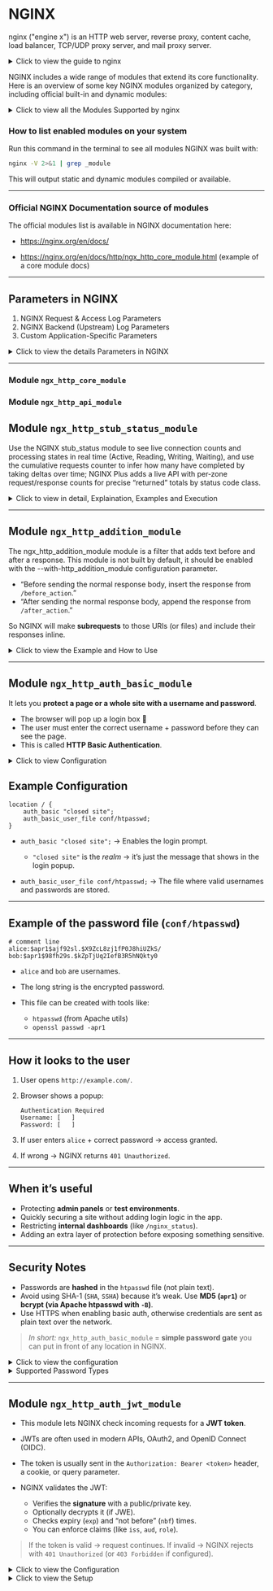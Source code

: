 # NGINX
nginx ("engine x") is an HTTP web server, reverse proxy, content cache, load balancer, TCP/UDP proxy server, and mail proxy server.

<details>
    <summary>Click to view the guide to nginx</summary>

# Beginner’s Guide to nginx

This guide provides a basic introduction to **nginx** and describes simple tasks that can be performed with it. It is assumed that nginx is already installed on the system. If it is not, see the [Installing nginx](https://nginx.org/en/docs/install.html) page.

This guide covers:

* Starting, stopping, and reloading nginx
* Understanding the configuration file’s structure
* Serving static content
* Configuring nginx as a proxy server
* Connecting nginx with a FastCGI application

---

## Master and Worker Processes

nginx has **one master process** and several **worker processes**.

* **Master process**:

  * Reads and evaluates configuration
  * Maintains worker processes

* **Worker processes**:

  * Handle actual request processing
  * Use an **event-based model** with OS-dependent mechanisms for efficiency

The number of worker processes is defined in the configuration file using the [`worker_processes`](https://nginx.org/en/docs/ngx_core_module.html#worker_processes) directive. This can either be a fixed number or automatically adjusted to the number of available CPU cores.

---

## Configuration File

The way nginx and its modules behave is determined by the **configuration file**.

* Default name: `nginx.conf`
* Common locations:

  * `/usr/local/nginx/conf`
  * `/etc/nginx`
  * `/usr/local/etc/nginx`

---

## Starting, Stopping, and Reloading Configuration

To start nginx, run the executable:

```bash
nginx
```

Once started, it can be controlled using the **-s** parameter:

```bash
nginx -s signal
```

### Supported signals:

* **stop** — fast shutdown
* **quit** — graceful shutdown
* **reload** — reload configuration
* **reopen** — reopen log files

For example, to gracefully stop nginx:

```bash
nginx -s quit
```

To reload configuration after changes:

```bash
nginx -s reload
```

### Sending signals using `kill`

You can also control nginx processes with standard Unix tools:

```bash
kill -s QUIT <master_process_id>
```

The **PID** of the master process is stored in:

* `/usr/local/nginx/logs/nginx.pid`
* `/var/run/nginx.pid`

To list running nginx processes:

```bash
ps -ax | grep nginx
```

For more, see [Controlling nginx](https://nginx.org/en/docs/control.html).

---

## Configuration File’s Structure

nginx consists of **modules** controlled by **directives**.

* **Simple directives**:

  * Name + parameters, end with `;`
* **Block directives**:

  * Same as simple directives, but with `{ ... }` containing additional instructions

Some block directives can contain other directives — these are called **contexts**. Examples:

* `events`
* `http`
* `server`
* `location`

Directives outside of any context belong to the **main context**.

* `events` and `http` → in main context
* `server` → in `http` context
* `location` → in `server` context

Anything after `#` is a **comment**.

---

## Serving Static Content

Serving static files (HTML, images, etc.) is a core function of nginx.

Example:

* `/data/www` → HTML files
* `/data/images` → image files

Create directories:

```bash
mkdir -p /data/www /data/images
echo "Hello from nginx" > /data/www/index.html
```

### Server configuration:

```nginx
server {
    location / {
        root /data/www;
    }

    location /images/ {
        root /data;
    }
}
```

* Requests starting with `/images/` → `/data/images`
* Other requests → `/data/www`

Example:

* `http://localhost/images/example.png` → `/data/images/example.png`
* `http://localhost/page.html` → `/data/www/page.html`

Apply changes:

```bash
nginx -s reload
```

Logs are in:

* `/usr/local/nginx/logs/access.log`
* `/usr/local/nginx/logs/error.log`
* or `/var/log/nginx`

---

## Setting Up a Simple Proxy Server

nginx can act as a **proxy server** — forwarding requests to other servers.

### Step 1: Define proxied server

```nginx
server {
    listen 8080;
    root /data/up1;

    location / {
    }
}
```

* Listens on port **8080**
* Serves files from `/data/up1`

### Step 2: Configure proxy server

```nginx
server {
    location / {
        proxy_pass http://localhost:8080;
    }

    location ~ \.(gif|jpg|png)$ {
        root /data/images;
    }
}
```

* Requests for `.gif`, `.jpg`, `.png` → served locally
* All other requests → forwarded to proxied server on `localhost:8080`

---

## Setting Up FastCGI Proxying

nginx can also pass requests to **FastCGI servers** (e.g., PHP).

### Example configuration:

```nginx
server {
    location / {
        fastcgi_pass  localhost:9000;
        fastcgi_param SCRIPT_FILENAME $document_root$fastcgi_script_name;
        fastcgi_param QUERY_STRING    $query_string;
    }

    location ~ \.(gif|jpg|png)$ {
        root /data/images;
    }
}
```

* Requests → FastCGI server on **localhost:9000**
* `SCRIPT_FILENAME` → determines script file
* `QUERY_STRING` → passes request parameters
* Static images (`gif/jpg/png`) → served locally

---
    
</details>

NGINX includes a wide range of modules that extend its core functionality. Here is an overview of some key NGINX modules organized by category, including official built-in and dynamic modules:

<details>
    <summary>Click to view all the Modules Supported by nginx</summary>

### Core NGINX HTTP Modules (examples)

| Module Name                   | Description                                      |
|------------------------------|------------------------------------------------|
| ngx_http_core_module         | Core HTTP module, essential for basic processing|
| ngx_http_log_module          | Handles logging of HTTP requests and responses  |
| ngx_http_stub_status_module  | Provides basic live status info for NGINX       |
| ngx_http_access_module       | Controls client access rules                      |
| ngx_http_auth_basic_module   | HTTP Basic Authentication support                |
| ngx_http_limit_conn_module   | Limits number of simultaneous connections        |
| ngx_http_limit_req_module    | Request rate limiting                             |
| ngx_http_rewrite_module      | Supports URL rewriting and redirects             |
| ngx_http_ssl_module          | SSL/TLS support for HTTP                          |
| ngx_http_gzip_module         | Gzip compression                                  |
| ngx_http_proxy_module        | Proxying HTTP requests to backend servers        |
| ngx_http_fastcgi_module      | FastCGI support for PHP and other apps           |
| ngx_http_geoip_module        | GeoIP-based IP location functions                 |
| ngx_http_headers_module      | Manipulates HTTP headers                          |

***

### Mail modules (SMTP, IMAP, POP3)

| Module Name                 | Description                                      |
|----------------------------|------------------------------------------------|
| ngx_mail_core_module       | Core mail streaming module                       |
| ngx_mail_ssl_module        | SSL/TLS support for mail protocols               |
| ngx_mail_auth_http_module  | HTTP-based mail authentication                    |
| ngx_mail_proxy_module      | Mail proxy functionality                          |

***

### Stream (TCP/UDP) Modules

| Module Name            | Description                                        |
|-----------------------|--------------------------------------------------|
| ngx_stream_core_module | Core stream module for TCP/UDP proxying           |
| ngx_stream_ssl_module  | SSL/TLS support in stream module                   |
| ngx_stream_limit_conn_module | Limits connections for stream                      |

***

### Popular Dynamic/Third-party Modules (examples)

| Module Name              | Description                                            |
|--------------------------|--------------------------------------------------------|
| ngx_http_lua_module      | Lua scripting inside NGINX                              |
| ngx_http_perl_module     | Perl scripting                                          |
| ngx_http_js_module       | JavaScript scripting (njs)                             |
| ngx_http_image_filter_module | Image processing                                        |
| ngx_http_geoip2_module   | IP Geolocation support using GeoIP2                    |
| ngx_http_brotli_filter_module | Brotli compression                                     |
| ngx_http_waf_module      | Web Application Firewall (security)                    |
| ngx_http_auth_jwt_module | JWT authentication                                     |
| ngx_http_vts_module      | Virtual host traffic status                             |
| ngx_http_redis_module    | Redis integration                                      |
| ngx_http_pagespeed_module| Google PageSpeed optimizations                          |

***

</details>

### How to list enabled modules on your system

Run this command in the terminal to see all modules NGINX was built with:

```bash
nginx -V 2>&1 | grep _module
```

This will output static and dynamic modules compiled or available.

***

### Official NGINX Documentation source of modules

The official modules list is available in NGINX documentation here:

- https://nginx.org/en/docs/

- https://nginx.org/en/docs/http/ngx_http_core_module.html (example of a core module docs)

***

## Parameters in NGINX
1. NGINX Request & Access Log Parameters
2. NGINX Backend (Upstream) Log Parameters
3. Custom Application-Specific Parameters

<details>
    <summary>Click to view the details Parameters in NGINX</summary>

### 1. **NGINX Request & Access Log Parameters**

These are **client-side and request-related values** directly handled by NGINX.
> What the client does + how NGINX sees it.

| Parameter                 | Explanation                                                            | Example Value                  |
| ------------------------- | ---------------------------------------------------------------------- | ------------------------------ |
| `$remote_addr`            | IP address of the client making the request                            | `192.168.1.1`                  |
| `$remote_user`            | Authenticated username if provided, else `-`                           | `john_doe` or `-`              |
| `$time_local`             | Local server time when request was received                            | `[12/Sep/2025:12:00:01 +0530]` |
| `$request`                | Full HTTP request line (method, URI, protocol)                         | `"GET /index.html HTTP/1.1"`   |
| `$request_method`         | HTTP method used                                                       | `GET`, `POST`                  |
| `$request_uri`            | Requested URI including query string                                   | `/api/v1/users?id=42`          |
| `$status`                 | HTTP response status code sent back to client                          | `200`, `404`                   |
| `$request_length`         | Size in bytes of the HTTP request from client                          | `564`                          |
| `$body_bytes_sent`        | Bytes sent in the response **body only** (not headers)                 | `1024`                         |
| `$bytes_sent`             | Total bytes sent (headers + body)                                      | `1120`                         |
| `$http_referer`           | Referrer URL showing where request came from                           | `"http://example.com/start"`   |
| `$http_user_agent`        | User agent string (browser, bot, CLI tool, etc.)                       | `"Mozilla/5.0..."`             |
| `$http_x_forwarded_for`   | Original client IP if behind a proxy/load balancer                     | `203.0.113.42`                 |
| `$server_name`            | Hostname of the NGINX server processing the request                    | `example.com`                  |
| `$scheme`                 | Protocol scheme used                                                   | `http` or `https`              |
| `$ssl_protocol`           | SSL/TLS version if HTTPS                                               | `TLSv1.3`                      |
| `$ssl_cipher`             | SSL cipher suite used for encryption                                   | `ECDHE-RSA-AES128-GCM-SHA256`  |
| `$request_time`           | Total time (seconds) NGINX took to process the request                 | `0.123`                        |
| `$request_id`             | Unique request identifier (helps with tracing requests across systems) | `abc123xyz`                    |
| `$sent_http_x_request_id` | Request ID passed back to client in `X-Request-Id` header              | `d4998d2e-...`                 |

---

## 2. **NGINX Backend (Upstream) Log Parameters**

> These capture how NGINX interacts with **backend servers** (API, app server, etc.).
> What happens when NGINX calls your backend

| Parameter                 | Explanation                                                         | Example Value         |
| ------------------------- | ------------------------------------------------------------------- | --------------------- |
| `$upstream_addr`          | Address of backend server handling request                          | `192.168.100.10:8000` |
| `$upstream_status`        | HTTP status returned by backend                                     | `200`, `502`          |
| `$upstream_response_time` | Time backend took to respond (seconds)                              | `0.053`               |
| `$upstream_connect_time`  | Time taken to open TCP connection to backend                        | `0.002`               |
| `$upstream_header_time`   | Time until first byte of headers received from backend              | `0.045`               |
| `$proxy_host`             | Hostname of the backend/proxy server                                | `api-backend1.local`  |
| `$proxy_port`             | Port used to connect to backend                                     | `8080`                |
| `$upstream_cache_status`  | Cache result when using NGINX cache (`HIT`, `MISS`, `BYPASS`, etc.) | `MISS`                |

---

### 3. **Custom Application-Specific Parameters**

These come from **headers set by your backend application** to measure internal timings (e.g., DB, analysis).
> What your backend reports back for deeper app insights.

| Parameter                      | Explanation                                             | Example Value |
| ------------------------------ | ------------------------------------------------------- | ------------- |
| `$upstream_http_db_read_time`  | Time backend spent **reading from DB**                  | `0.012`       |
| `$upstream_http_db_write_time` | Time backend spent **writing to DB**                    | `0.008`       |
| `$upstream_http_analysis_time` | Time backend spent on **business logic/analysis**       | `0.015`       |
| `$upstream_http_other_time`    | Time spent on **other backend tasks** not covered above | `0.010`       |

</details>

---
### Module `ngx_http_core_module`
### Module `ngx_http_api_module`

## Module `ngx_http_stub_status_module`

Use the NGINX stub_status module to see live connection counts and processing states in real time (Active, Reading, Writing, Waiting), and use the cumulative requests counter to infer how many have completed by taking deltas over time; NGINX Plus adds a live API with per‑zone request/response counts for precise “returned” totals by status code class.

<details>
    <summary>Click to view in detail, Explaination, Examples and Execution</summary>

### What to use
- Open source: stub_status exposes basic live metrics: Active connections, accepts, handled, requests, Reading, Writing, Waiting, plus embedded variables for these values.
- NGINX Plus: Live Activity Monitoring (dashboard and REST API) exposes detailed request and response counts, including responses by status class and per upstream/server zone, ideal for “how many returned” in real time.

### Key metrics explained
- Active connections: current live client connections, including idle keep‑alive (Waiting).
- Reading: connections where NGINX is reading the request header; Writing: connections where NGINX is sending the response; Waiting: idle keep‑alive connections awaiting a new request.
- requests (counter): total client requests since start; “returned” can be approximated as the increase in this counter over an interval minus any currently in‑flight requests, while NGINX Plus exposes explicit response counts by status class.

### Quick formulas
- In‑process now ≈ Reading + Writing, since these represent requests currently being received or responded to.
- Live connections now = Active connections, noting this includes Waiting (idle keep‑alive) as well as Reading and Writing.
- Completed/returned over interval $$ \Delta t $$ ≈ $$ \Delta\text{requests} $$, i.e., requests(t2) − requests(t1), with NGINX Plus offering direct response counters by class for precision.

### Stub_status parameters and variables
| Parameter/Variable | Explanation | Example |
|---|---|---|
| Active connections | Current number of live client connections, including Waiting (idle keep‑alive)  | 291  |
| accepts | Total number of accepted client connections since start (cumulative)  | 16630948  |
| handled | Total number of handled connections; typically equals accepts unless limits were hit  | 16630948  |
| requests | Total client requests processed since start (cumulative)  | 31070465  |
| Reading | Connections where NGINX is reading the request header (in‑flight)  | 6  |
| Writing | Connections where NGINX is writing the response (in‑flight)  | 179  |
| Waiting | Idle keep‑alive connections waiting for a request  | 106  |
| $connections_active | Embedded variable equal to “Active connections”  | 291  |
| $connections_reading | Embedded variable equal to “Reading”  | 6  |
| $connections_writing | Embedded variable equal to “Writing”  | 179  |
| $connections_waiting | Embedded variable equal to “Waiting”  | 106  |

### How to enable live view (open source)
- Add a protected location and enable stub_status, then reload NGINX, which exposes the counters above as a simple text page.
- A minimal example uses “location = /basic_status { stub_status; }”, producing output like “Active connections: 291 … Reading: 6 Writing: 179 Waiting: 106” for quick at‑a‑glance monitoring.

```nginx
location = /basic_status {
    stub_status;
    allow 127.0.0.1;  # restrict as needed
    deny all;
}
```

This produces the canonical stub_status output with Active/accepts/handled/requests/Reading/Writing/Waiting fields for live inspection and scraping by monitors that understand the format.

### How to get exact “returned” counts
- With stub_status, track “requests” as a counter and compute deltas per collection interval to approximate “requests returned,” subtracting in‑flight if needed using Reading + Writing for momentary in‑process counts.
- With NGINX Plus, use the REST API (for example, /api/<version>/http/server_zones and /api/<version>/connections) to obtain precise live request and response counters, including responses by status class, suitable for dashboards and SLOs.

### Live examples of using the **NGINX stub_status module** including configuration snippets and the output log format it produces.

### Example 1: Minimal stub_status configuration

```nginx
server {
    listen 80;
    
    location = /nginx_status {
        stub_status;        # Enables stub_status module
        allow 127.0.0.1;    # Allow localhost access only for security
        deny all;           # Deny all other IPs
    }
}
```

***

### Accessing the stub_status page

Run this command on the server or from allowed hosts:

```bash
curl http://127.0.0.1/nginx_status
```

***

### Example stub_status output

```
Active connections: 291 
server accepts handled requests
16630948 16630948 31070465
Reading: 6 Writing: 179 Waiting: 106
```

***

### Explanation of output fields:

| Field              | Description                                                                                   |
|--------------------|-----------------------------------------------------------------------------------------------|
| Active connections  | Current total active client connections including those waiting for requests (keep-alive)     |
| accepts            | Total number of accepted client TCP connections since server start                            |
| handled            | Total number of successfully handled connections (usually equals accepts)                    |
| requests           | Total number of HTTP requests processed since server start                                  |
| Reading            | Number of connections actively reading client request headers                               |
| Writing            | Number of connections actively writing responses to clients                                |
| Waiting            | Number of idle keep-alive connections waiting for new requests                             |

***

### Example 2: Adding stub_status to existing site

```nginx
location = /status {
    stub_status on;
    access_log off;             # Disable logging for status requests
    allow 192.168.1.0/24;       # Allow trusted subnet
    deny all;                   # Deny others
}
```

Curling this endpoint would show the same above status metrics.

***

### Embedded Variables (can be used in log_format)

- `$connections_active` — same as Active connections
- `$connections_reading` — same as Reading value
- `$connections_writing` — same as Writing value
- `$connections_waiting` — same as Waiting value

These variables enable inclusion of live connection stats in logs or custom dashboards.

To embed the stub_status **embedded variables** like `$connections_active`, `$connections_reading`, `$connections_writing`, and `$connections_waiting` into an NGINX configuration (e.g., for logs or monitoring), here are clear examples:

***

### Example 1: Embedding in custom access log format

```nginx
http {
    log_format connection_status '$remote_addr - $remote_user [$time_local] '
                                 '"$request" $status $body_bytes_sent '
                                 'active=$connections_active reading=$connections_reading '
                                 'writing=$connections_writing waiting=$connections_waiting '
                                 'request_time=$request_time';

    access_log /var/log/nginx/access.log connection_status;

    server {
        listen 80;
        ...
    }
}
```

This creates log entries that include live connection counts showing how many connections are active, reading request headers, writing response bodies, and waiting idle.

***

### Example log entry output with embedded connection variables

```
192.168.1.100 - - [12/Sep/2025:13:10:00 +0530] "GET /index.html HTTP/1.1" 200 1024 active=267 reading=5 writing=180 waiting=82 request_time=0.123
```

***

### Example 2: Using these variables in a status endpoint custom log

```nginx
server {
    listen 80;

    location = /status_log {
        stub_status on;
        access_log /var/log/nginx/status.log connection_status;
        allow 127.0.0.1;
        deny all;
    }
}
```

- Variables `$connections_active`, `$connections_reading`, `$connections_writing`, `$connections_waiting` can be used like any other NGINX variables in `log_format`.
- Define a `log_format` using these variables alongside other request info.
- Reference that format in `access_log` directive inside `http` or `server` context.
- The values reflect real-time states of connections when the log entry is made.
- This setup is useful for integrating live connection info directly into access or custom logs for monitoring and troubleshooting.

#### Summary
The `ngx_http_stub_status_module` is a simple yet powerful tool for live monitoring of the NGINX server status. It exposes:

- Total active connections
- Total accepted, handled, and processed requests
- Breakdown of connections currently reading requests, writing responses, and waiting idly
- This status info helps operators understand current load, diagnose issues, and tune performance.

</details>

---

## Module `ngx_http_addition_module`
The ngx_http_addition_module module is a filter that adds text before and after a response. This module is not built by default, it should be enabled with the --with-http_addition_module configuration parameter.

* “Before sending the normal response body, insert the response from `/before_action`.”
* “After sending the normal response body, append the response from `/after_action`.”

So NGINX will make **subrequests** to those URIs (or files) and include their responses inline.

<details>
    <summary>Click to view the Example and How to Use</summary>

### Example Configuration

```nginx
location / {
    add_before_body /before_action;
    add_after_body  /after_action;
    root /usr/share/nginx/html;
}

location /before_action {
    return 200 ">>> This is added before main response\n";
}

location /after_action {
    return 200 "\n>>> This is added after main response";
}
```

---

### Example Request/Response

#### Request

```bash
curl http://localhost/index.html
```

#### Normal `index.html` (if served directly)

```
<html>
<body>
Main page content here
</body>
</html>
```

#### With `ngx_http_addition_module` enabled

```
>>> This is added before main response

<html>
<body>
Main page content here
</body>
</html>

>>> This is added after main response
```

---

### How it can be useful

* **Injecting banners, notices, or disclaimers** before/after responses without editing the backend app.

  * Example: “System under maintenance” warning at the top of every page.
* **Debugging** → you can add debug text before or after body responses.
* **Wrapping third-party content** → if you proxy to another backend but want to prepend/append content.
* **Adding footers/headers in HTML APIs** (though for JSON APIs it’s generally not useful, because it breaks strict JSON).

---

### Limitations

* It only works for responses with a body (`text/html`, etc.), not for `HEAD` requests or responses with `Content-Length: 0`.
* It does **not** parse or understand HTML/JSON — it just blindly appends text.
* If you use it with APIs (JSON/XML), it will usually break clients unless they’re designed to handle extra text.
* **Best suited for HTML responses** where you want to inject banners, notices, or wrappers at the NGINX level.

<details>
    <summary>Real Life Scenario</summary>

### Scenario

You want to show a **“Maintenance Notice”** on top of every web page **without touching your Laravel/Swoole app**.

---

### NGINX Config Example

```nginx
server {
    listen 80;
    server_name myapp.local;

    root /var/www/html/public;

    # Main application
    location / {
        add_before_body /maintenance_notice;
        add_after_body  /footer_notice;
        try_files $uri $uri/ /index.php?$query_string;
    }

    # Maintenance banner (prepended to all responses)
    location /maintenance_notice {
        default_type text/html;
        return 200 "<div style='background:red;color:white;padding:10px;text-align:center;'>
                      🚧 Maintenance ongoing: some features may be unavailable 🚧
                    </div>";
    }

    # Footer banner (appended to all responses)
    location /footer_notice {
        default_type text/html;
        return 200 "<div style='background:#333;color:#ccc;padding:10px;text-align:center;'>
                      © 2025 My Company – All Rights Reserved
                    </div>";
    }
}
```

---

### What Happens

#### Original App Response (`/`)

```html
<html>
<body>
<h1>Welcome to My App</h1>
<p>Main content goes here.</p>
</body>
</html>
```

#### Modified Response with `ngx_http_addition_module`

```html
<div style='background:red;color:white;padding:10px;text-align:center;'>
  🚧 Maintenance ongoing: some features may be unavailable 🚧
</div>

<html>
<body>
<h1>Welcome to My App</h1>
<p>Main content goes here.</p>
</body>
</html>

<div style='background:#333;color:#ccc;padding:10px;text-align:center;'>
  © 2025 My Company – All Rights Reserved
</div>
```

---

### Why It’s Useful

* **Zero code changes** in your app.
* Can be **enabled/disabled quickly** at the NGINX layer.
* Works for **all requests** (HTML responses).
* Great for banners, warnings, or compliance notices.

---

### Limitations

* Don’t use for **JSON APIs** → extra HTML will break clients.
* Subrequests (`/maintenance_notice`, `/footer_notice`) are full NGINX requests → avoid making them heavy.
* Best suited for **HTML websites**, not REST/GraphQL APIs.
* This gives you a fast, reversible way to **inject messages** into every page served by NGINX.
   
</details>

</details>

---

## Module `ngx_http_auth_basic_module`
It lets you **protect a page or a whole site with a username and password**.

* The browser will pop up a login box 🪪
* The user must enter the correct username + password before they can see the page.
* This is called **HTTP Basic Authentication**.

<details>
    <summary>Click to view Configuration </summary>
</details>

## Example Configuration

```nginx
location / {
    auth_basic "closed site";
    auth_basic_user_file conf/htpasswd;
}
```

* `auth_basic "closed site";` → Enables the login prompt.

  * `"closed site"` is the *realm* → it’s just the message that shows in the login popup.
* `auth_basic_user_file conf/htpasswd;` → The file where valid usernames and passwords are stored.

---

## Example of the password file (`conf/htpasswd`)

```
# comment line
alice:$apr1$ajf92sl.$X9ZcL8zj1fP0J8hiUZkS/
bob:$apr1$98fh29s.$kZpTjUq2IefB3R5hNQkty0
```

* `alice` and `bob` are usernames.
* The long string is the encrypted password.
* This file can be created with tools like:

  * `htpasswd` (from Apache utils)
  * `openssl passwd -apr1`

---

## How it looks to the user

1. User opens `http://example.com/`.
2. Browser shows a popup:

   ```
   Authentication Required
   Username: [   ]
   Password: [   ]
   ```
3. If user enters `alice` + correct password → access granted.
4. If wrong → NGINX returns `401 Unauthorized`.

---

## When it’s useful

* Protecting **admin panels** or **test environments**.
* Quickly securing a site without adding login logic in the app.
* Restricting **internal dashboards** (like `/nginx_status`).
* Adding an extra layer of protection before exposing something sensitive.

---

## Security Notes

* Passwords are **hashed** in the `htpasswd` file (not plain text).
* Avoid using SHA-1 (`SHA`, `SSHA`) because it’s weak. Use **MD5 (`apr1`)** or **bcrypt (via Apache htpasswd with `-B`)**.
* Use HTTPS when enabling basic auth, otherwise credentials are sent as plain text over the network.

> _In short:_
> `ngx_http_auth_basic_module` = **simple password gate** you can put in front of any location in NGINX.

<details>
    <summary>Click to view the configuration</summary>

## Configuration
### Step 1. Create a password file

On your server, run:

```bash
sudo sh -c "echo -n 'admin:' >> /etc/nginx/.htpasswd"
sudo sh -c "openssl passwd -apr1 'StrongPassword123' >> /etc/nginx/.htpasswd"
```

This creates a user `admin` with password `StrongPassword123`.
File: `/etc/nginx/.htpasswd`

---

### Step 2. Update NGINX config

In your `server {}` block:

```nginx
location /nginx_status {
    stub_status;

    # Step 1: Restrict by IP
    allow 127.0.0.1;       # localhost
    allow 192.168.1.100;   # your office IP (example)
    deny all;              # everyone else denied

    # Step 2: Require Basic Auth
    auth_basic "Restricted Area";
    auth_basic_user_file /etc/nginx/.htpasswd;

    # Optional: log hits
    access_log /var/log/nginx/access.log main;
}
```

---

### How it works

1. If someone from an unauthorized IP tries → they get **403 Forbidden**.
2. If someone from an allowed IP tries:

   * They see a **username/password popup**.
   * Must enter `admin / StrongPassword123`.
   * If correct → NGINX shows the stub\_status page.
3. Access attempts are logged in `/var/log/nginx/access.log`.

---

### Example Flow

#### Correct client (127.0.0.1)

```bash
curl -u admin:StrongPassword123 http://127.0.0.1/nginx_status
```

Output:

```
Active connections: 3
server accepts handled requests
 1042 1042 1094
Reading: 0 Writing: 1 Waiting: 2
```

### Wrong password

```bash
curl -u admin:wrong http://127.0.0.1/nginx_status
```

Output:

```
401 Authorization Required
```

### Unauthorized IP

```bash
curl http://203.0.113.50/nginx_status
```

Output:

```
403 Forbidden
```

---

> This way `/nginx_status` is protected by **two layers**:

* **IP filtering** (only trusted networks allowed)
* **Basic auth** (username/password gate)
    
</details>

<details>
    <summary>Supported Password Types</summary>

## Supported password types
### Password file basics

* The file (`htpasswd`) holds usernames and passwords.
* Each line looks like:

  ```
  username:encrypted_password[:comment]
  ```
* NGINX checks the password the user enters against the encrypted value in the file.

---

### Supported password types

1. **crypt() function (traditional UNIX crypt)**

   * Oldest method.
   * Example entry:

     ```
     alice:SaQYwJz6hG0wQ
     ```
   * Generated using:

     ```bash
     openssl passwd mypassword
     ```
   * Not recommended today (weak).

---

2. **Apache MD5 (`apr1`)**

   * Safer than plain `crypt`.
   * Example entry:

     ```
     bob:$apr1$1d9a7dC2$7DXMcKbnY4Qo1r4CuYxvL.
     ```
   * Generated using:

     ```bash
     htpasswd -m /etc/nginx/.htpasswd bob
     # or
     openssl passwd -apr1 "mypassword"
     ```
   *  Commonly used and supported.

3. **RFC 2307 style → `{scheme}data`**

   * Format: `{SCHEME}encoded_password`
   * Schemes supported in NGINX:

     * **PLAIN** → `{PLAIN}mypassword` (⚠️ never use, password is cleartext).
     * **SHA** → `{SHA}base64_of_sha1(password)` (⚠️ unsafe, unsalted SHA-1).
     * **SSHA** → `{SSHA}base64_of_sha1(password+salt)` (slightly better, used in LDAP/Dovecot).

   Example (SHA-1 hashed):

   ```
   carol:{SHA}W6ph5Mm5Pz8GgiULbPgzG37mj9g=
   ```

---

### Security Notes

* **Best today:**

  * Use **MD5-apr1 (`-m`)** or **bcrypt (`-B`)** if your `htpasswd` tool supports it.
  * Example bcrypt entry:

    ```
    david:$2y$05$zA5O4/Ph3EZ/CMECnM8Xe.3tC8zJ5o4kOt/yHcSvTj5R3AN/uzqZW
    ```
* **Avoid:**

  * PLAIN (obvious reasons)
  * SHA (unsalted SHA-1, easily cracked with rainbow tables)

---

> So in simple terms:

* You can use `htpasswd` or `openssl passwd` to create these entries.
* NGINX supports **crypt, apr1-MD5, SHA/SSHA, and RFC 2307-style formats**.
* For modern security, stick with **apr1-MD5** or **bcrypt**.
    
</details>

---

## Module `ngx_http_auth_jwt_module`
* This module lets NGINX check incoming requests for a **JWT token**.
* JWTs are often used in modern APIs, OAuth2, and OpenID Connect (OIDC).
* The token is usually sent in the `Authorization: Bearer <token>` header, a cookie, or query parameter.
* NGINX validates the JWT:

  * Verifies the **signature** with a public/private key.
  * Optionally decrypts it (if JWE).
  * Checks expiry (`exp`) and “not before” (`nbf`) times.
  * You can enforce claims (like `iss`, `aud`, `role`).

> If the token is valid → request continues.
> If invalid → NGINX rejects with `401 Unauthorized` (or `403 Forbidden` if configured).

<details>
    <summary>Click to view the Configuration</summary>

### Example configuration

```nginx
server {
    listen 80;

    location /api/ {
        auth_jwt "Secure API";                     # Realm name
        auth_jwt_key_file /etc/nginx/jwt-keys.json; # Public keys in JWKS format

        # Example: enforce a claim
        auth_jwt_claim_set $email email;
        auth_jwt_require $email;   # only allow if JWT has an "email" claim
    }
}
```

* Now if a request comes without a **valid JWT**, NGINX returns `401 Unauthorized`.
* If JWT is valid, request passes through to your backend.

---

### Supported Algorithms

This module is pretty complete (but only with **NGINX Plus**, not OSS):

* **JWS (signed tokens):**

  * HMAC (HS256, HS384, HS512)
  * RSA (RS256, RS384, RS512)
  * ECDSA (ES256, ES384, ES512)
  * EdDSA (Ed25519, Ed448)
  * Probabilistic RSA (PS256, PS384, PS512)
* **JWE (encrypted tokens):**

  * AES-CBC + HMAC, AES-GCM, AES Key Wrap, RSA-OAEP, direct mode.
* **Nested JWTs**: signed first, then encrypted.

---

### Real-world use cases

* **API Gateway / Reverse Proxy**: NGINX checks the token *before* it hits your app.
* **OIDC / OAuth2 integration**: Validate tokens issued by Keycloak, Okta, Auth0, etc.
* **Microservices**: Each request carries a JWT → NGINX enforces validity at the edge.
* **Zero Trust setups**: Combine with IP restriction (`ngx_http_access_module`) or Basic Auth.

---

### How it differs from `auth_basic`

* `auth_basic` → static username/password from a file (`htpasswd`).
* `auth_jwt` → dynamic tokens signed by an Identity Provider (IdP).

  * More secure for APIs.
  * Supports role-based access (`claims`).
  * Works with modern OAuth2/OpenID systems.

---

### Why it’s commercial (NGINX Plus only)

* JWT validation requires parsing, crypto verification, possibly decryption.
* That’s more advanced than OSS NGINX modules.
* That’s why **`ngx_http_auth_jwt_module` is only in NGINX Plus**, not free OSS NGINX.

---

> In simple words:
* **`auth_basic`** = “password gate” (static).
* **`auth_jwt`** = “token gate” (dynamic, for modern APIs).

</details>

<details>
    <summary>Click to view the Setup</summary>

### Goal

We want to protect `/api/*` routes behind **JWT authentication** using OSS NGINX.
Since OSS NGINX doesn’t support JWT directly, we’ll use:

* **NGINX `auth_request`** → asks a helper service if a token is valid.
* **Validator service** → checks the JWT (signature, expiry, claims).
* **Backend app** → only gets the request if token is valid.

---

### Step 1. Install tools

* NGINX OSS installed (e.g. `apt install nginx` or `yum install nginx`).
* Python (for our simple JWT validator demo).

  ```bash
  pip install flask pyjwt
  ```

---

### Step 2. Create JWT Validator Service

Make a small Python script `validator.py`:

```python
from flask import Flask, request, jsonify
import jwt, datetime

app = Flask(__name__)
SECRET = "mysecret"  # same secret used when creating JWTs

@app.route("/validate", methods=["GET"])
def validate():
    auth_header = request.headers.get("Authorization")
    if not auth_header or not auth_header.startswith("Bearer "):
        return jsonify({"error": "Missing token"}), 401

    token = auth_header.split(" ")[1]

    try:
        payload = jwt.decode(token, SECRET, algorithms=["HS256"])
        return jsonify({"ok": True, "user": payload.get("sub")}), 200
    except jwt.ExpiredSignatureError:
        return jsonify({"error": "Token expired"}), 401
    except jwt.InvalidTokenError:
        return jsonify({"error": "Invalid token"}), 401

if __name__ == "__main__":
    app.run(port=9000)
```

Run it:

```bash
python validator.py
```

> Now you have a service at `http://127.0.0.1:9000/validate` that says if a JWT is good or bad.

---

#### Step 3. Configure NGINX

Edit `/etc/nginx/conf.d/jwt.conf`:

```nginx
server {
    listen 80;

    # Protect all /api routes
    location /api/ {
        auth_request /jwt-auth;          # check token first
        proxy_pass http://127.0.0.1:8080; # your backend app
    }

    # Internal location to validate token
    location = /jwt-auth {
        internal;
        proxy_pass http://127.0.0.1:9000/validate;  # validator service
        proxy_set_header Authorization $http_authorization;
        proxy_pass_request_body off;
        proxy_set_header Content-Length "";
    }

    # Handle failed auth (401/403)
    error_page 401 = @error401;
    location @error401 {
        return 401 '{"error":"Invalid or expired token"}';
        add_header Content-Type application/json;
    }
}
```

Reload NGINX:

```bash
sudo nginx -t
sudo systemctl reload nginx
```

---

### Step 4. Generate a JWT for testing

Make a Python script `make_token.py`:

```python
import jwt, datetime

SECRET = "mysecret"
payload = {
    "sub": "user123",
    "role": "admin",
    "exp": datetime.datetime.utcnow() + datetime.timedelta(minutes=5) # expires in 5 minutes
}

token = jwt.encode(payload, SECRET, algorithm="HS256")
print(token)
```

Run it:

```bash
python make_token.py
```

Copy the printed token.

---

### Step 5. Test the Setup

1. **Valid Token**

```bash
curl -H "Authorization: Bearer <PASTE_TOKEN>" http://localhost/api/test
```

* NGINX calls validator → validator says token is OK → NGINX forwards to your backend app (port 8080).

2. **No Token**

```bash
curl http://localhost/api/test
```

Response:

```json
{"error":"Invalid or expired token"}
```

3. **Expired/Invalid Token**

```bash
curl -H "Authorization: Bearer BADTOKEN" http://localhost/api/test
```

Response:

```json
{"error":"Invalid or expired token"}
```

---

### Step 6. Where new tokens come from

> NGINX **does not** create tokens.

* Your **app (Laravel, Flask, etc.)** must provide a `/auth/login` endpoint.
* That endpoint issues a JWT after username/password login.
* Clients store the token and send it in every request.
* If token expires, client must call `/auth/refresh` or `/auth/login` again.

---

### Summary

1. **NGINX** → gatekeeper. Uses `auth_request` to check JWTs.
2. **Validator service** → checks if JWT is valid.
3. **Backend app** → only gets traffic if JWT is valid.
4. **NGINX never creates tokens** → your app or IdP must issue them.

</details>
